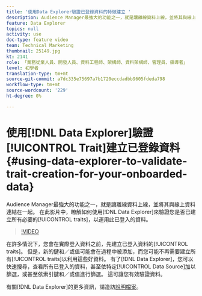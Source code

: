 ```yaml
---
title: '使用Data Explorer驗證已登錄資料的特徵建立 '
description: Audience Manager最強大的功能之一，就是讓離線資料上線，並將其與線上資料連結在一起。 在此影片中，瞭解如何使用Data Explorer來驗證您已建立所有必要特性，以運用此已登入的資料。
feature: Data Explorer
topics: null
activity: use
doc-type: feature video
team: Technical Marketing
thumbnail: 25149.jpg
kt: 2141
role: 「業務從業人員、開發人員、資料工程師、架構師、資料架構師、管理員、領導者」
level: 初學者
translation-type: tm+mt
source-git-commit: a7dc335e75697a7b1720eccdadbb9605fdeda798
workflow-type: tm+mt
source-wordcount: '229'
ht-degree: 0%

---
```



# 使用[!DNL Data Explorer]驗證[!UICONTROL Trait]建立已登錄資料{#using-data-explorer-to-validate-trait-creation-for-your-onboarded-data}

Audience Manager最強大的功能之一，就是讓離線資料上線，並將其與線上資料連結在一起。 在此影片中，瞭解如何使用[!DNL Data Explorer]來驗證您是否已建立所有必要的[!UICONTROL traits]，以運用此已登入的資料。

>[!VIDEO](https://video.tv.adobe.com/v/25149/?quality=12)

在許多情況下，您會在實際登入資料之前，先建立已登入資料的[!UICONTROL traits]。 但是，新的鍵和／或值可能會在過程中被添加，而您可能不再需要建立所有[!UICONTROL traits]以利用這些好資料。 有了[!DNL Data Explorer]，您可以快速搜尋，查看所有已登入的資料，甚至依特定[!UICONTROL Data Source]加以篩選，或甚至依索引鍵和／或值進行篩選。 這可讓您有效驗證資料。

有關[!DNL Data Explorer]的更多資訊，請造訪[說明檔案](https://experiencecloud.adobe.com/resources/help/en_US/aam/data-explorer.html)。